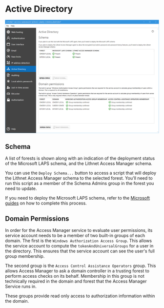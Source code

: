 # Active Directory

![!](../../.gitbook/assets/ui-page-activedirectory.png)

## Schema

A list of forests is shown along with an indication of the deployment status of the Microsoft LAPS schema, and the Lithnet Access Manager schema.

You can use the `Deploy Schema...` button to access a script that will deploy the Lithnet Access Manager schema to the selected forest. You'll need to run this script as a member of the Schema Admins group in the forest you need to update.

If you need to deploy the Microsoft LAPS schema, refer to the [Microsoft guides](https://aka.ms/laps) on how to complete this process.

## Domain Permissions

In order for the Access Manager service to evaluate user permissions, its service account needs to be a member of two built-in groups of each domain. The first is the `Windows Authorization Access Group`. This allows the service account to compute the `tokenAndUniversalGroups` for a user in the directory. This ensures that the service account can see the user's full group membership.

The second group is the `Access Control Assistance Operators` group. This allows Access Manager to ask a domain controller in a trusting forest to perform access checks on its behalf. Membership in this group is not technically required in the domain and forest that the Access Manager Service runs in.

These groups provide read only access to authorization information within the domain.
